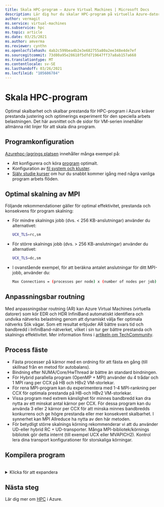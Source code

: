 ```yaml
---
title: Skala HPC-program – Azure Virtual Machines | Microsoft Docs
description: Lär dig hur du skalar HPC-program på virtuella Azure-datorer.
author: vermagit
ms.service: virtual-machines
ms.subservice: hpc
ms.topic: article
ms.date: 03/25/2021
ms.author: amverma
ms.reviewer: cynthn
ms.openlocfilehash: 4ab2c599bea4b2e3e682755a80a2ee348e4de7ef
ms.sourcegitcommit: 73d80a95e28618f5dfd719647ff37a8ab157a668
ms.translationtype: MT
ms.contentlocale: sv-SE
ms.lasthandoff: 03/26/2021
ms.locfileid: "105606784"
---
```

# <a name="scaling-hpc-applications"></a>Skala HPC-program

Optimal skalbarhet och skalbar prestanda för HPC-program i Azure kräver prestanda justering och optimerings experiment för den speciella arbets belastningen. Det här avsnittet och de sidor för VM-serien innehåller allmänna rikt linjer för att skala dina program.

## <a name="application-setup"></a>Programkonfiguration
[Azurehpc-lagrings platsen](https://github.com/Azure/azurehpc) innehåller många exempel på:
- Att konfigurera och köra [program](https://github.com/Azure/azurehpc/tree/master/apps) optimalt.
- Konfiguration av [fil system och kluster](https://github.com/Azure/azurehpc/tree/master/examples).
- [Själv studie kurser](https://github.com/Azure/azurehpc/tree/master/tutorials) om hur du snabbt kommer igång med några vanliga program arbets flöden.

## <a name="optimally-scaling-mpi"></a>Optimal skalning av MPI 

Följande rekommendationer gäller för optimal effektivitet, prestanda och konsekvens för program skalning:

- För mindre skalnings jobb (dvs. < 256 KB-anslutningar) använder du alternativet:
   ```bash
   UCX_TLS=rc,sm
   ```

- För större skalnings jobb (dvs. > 256 KB-anslutningar) använder du alternativet:
   ```bash
   UCX_TLS=dc,sm
   ```

- I ovanstående exempel, för att beräkna antalet anslutningar för ditt MPI-jobb, använder du:
   ```bash
   Max Connections = (processes per node) x (number of nodes per job) x (number of nodes per job) 
   ```

## <a name="adaptive-routing"></a>Anpassningsbar routning
Med anpassningsbar routning (AR) kan Azure Virtual Machines (virtuella datorer) som kör EDR och HDR InfiniBand automatiskt identifiera och undvika nätverks belastning genom att dynamiskt välja fler optimala nätverks Sök vägar. Som ett resultat erbjuder AR bättre svars tid och bandbredd i InfiniBand-nätverket, vilket i sin tur ger bättre prestanda och skalnings effektivitet. Mer information finns i [artikeln om TechCommunity](https://techcommunity.microsoft.com/t5/azure-compute/adaptive-routing-on-azure-hpc/ba-p/1205217).

## <a name="process-pinning"></a>Process fäste

- Fästa processer på kärnor med en ordning för att fästa en gång (till skillnad från en metod för autobalans). 
- Bindning efter NUMA/Core/HwThread är bättre än standard bindningen.
- För Hybrid parallella program (OpenMP + MPI) använder du 4 trådar och 1 MPI rang per CCX på HB och HBv2 VM-storlekar.
- För rena MPI-program kan du experimentera med 1-4 MPI-rankning per CCX för optimala prestanda på HB-och HBv2 VM-storlekar.
- Vissa program med extrem känslighet för minnes bandbredd kan dra nytta av ett minskat antal kärnor per CCX. För dessa program kan du använda 3 eller 2 kärnor per CCX för att minska minnes bandbredds konkurrens och ge högre prestanda eller mer konsekvent skalbarhet. I synnerhet kan MPI Allreduce ha nytta av den här metoden.
- För betydligt större skalnings körning rekommenderar vi att du använder UD-eller hybrid RC + UD-transporter. Många MPI-bibliotek/körnings bibliotek gör detta internt (till exempel UCX eller MVAPICH2). Kontrol lera dina transport konfigurationer för storskaliga körningar.

## <a name="compiling-applications"></a>Kompilera program
<br>
<details>
<summary>Klicka för att expandera</summary>

Om du inte behöver kompilera program med lämpliga optimerings flaggor får du bästa möjliga skalnings prestanda på virtuella datorer i HB och HC-serien.

### <a name="amd-optimizing-cc-compiler"></a>AMD-optimering C/C++-kompilator

AOCC-kompilatorsystemet (AMD Optimization C/C++ compiler) erbjuder en hög nivå av avancerad optimering, multi-threading och processor support som omfattar global optimering, vectorization, analys av slingor, loop-omvandlingar och kodgenerering. Binärfiler för AOCC-kompilator är lämpliga för Linux-system som har GNU C Library (glibc) version 2,17 och senare. Kompilator Suite består av en C/C++ compiler (clang), en Fortran-kompilator (FLANG) och en Fortran-frontend till clang (Dragon-ägg).

### <a name="clang"></a>Clang

Clang är en C-, C++-och mål-C-kompilator som hanterar för bearbetning, parsning, optimering, kodgenerering, sammansättning och länkning av kod. Clang stöder  `-march=znver1` flaggan för att möjliggöra bästa möjliga kodgenerering och justering för AMD: s Zen-baserade x86-arkitektur.

### <a name="flang"></a>FLANG

FLANG-kompilatorn är ett nyare tillägg till AOCC Suite (lades till 2018 april) och är för närvarande i för hands versionen för att utvecklare ska kunna hämta och testa. Med hjälp av Fortran 2008 utökar AMD GitHub-versionen av FLANG ( https://github.com/flang-compiler/flang) . FLANG-kompilatorn har stöd för alla clang compile-alternativ och ytterligare ett antal FLANG-angivna kompilator alternativ.

### <a name="dragonegg"></a>DragonEgg

DragonEgg är ett GCC-plugin-program som ersätter GCCs optimeringar och kod generatorer med dem från LLVM-projektet. DragonEgg som medföljer AOCC fungerar med gcc-4.8. x har testats för x86-32/x86-64-mål och har använts på olika Linux-plattformar.

GFortran är den faktiska klient delen för Fortran-program som ansvarar för för bearbetning, parsning och semantisk analys som genererar GCC GIMPLE intermediär representation (IR). DragonEgg är ett GNU-plugin-program, som ansluter till GFortran-kompilator flödet. Den implementerar API för GNU-plugin-programmet. Med plugin-arkitekturen blir DragonEgg kompilator driv rutinen, som kör de olika faserna i kompileringen.  När du har använt hämtnings-och installations anvisningarna kan Dragon-ägg anropas med: 

```bash
$ gfortran [gFortran flags] 
   -fplugin=/path/AOCC-1.2-Compiler/AOCC-1.2-     
   FortranPlugin/dragonegg.so [plugin optimization flags]     
   -c xyz.f90 $ clang -O3 -lgfortran -o xyz xyz.o $./xyz
```
   
### <a name="pgi-compiler"></a>SGB-kompilator
SGB Community Edition ver. 17 bekräftas att fungera med AMD-EPYC. En SGB-kompilerad version av STREAM levererar plattformens fulla minnes bandbredd. Den nya Community Edition 18,10 (nov 2018) bör också fungera bra. Nedan är ett exempel på CLI som kompileras optimalt med Intel-kompilatorn:

```bash
pgcc $(OPTIMIZATIONS_PGI) $(STACK) -DSTREAM_ARRAY_SIZE=800000000 stream.c -o stream.pgi
```

### <a name="intel-compiler"></a>Intel-kompilator
Intel compiler ver. 18 bekräftas att fungera med AMD-EPYC. Nedan är ett exempel på CLI som kompileras optimalt med Intel-kompilatorn.

```bash
icc -o stream.intel stream.c -DSTATIC -DSTREAM_ARRAY_SIZE=800000000 -mcmodel=large -shared-intel -Ofast –qopenmp
```

### <a name="gcc-compiler"></a>GCC-kompilator 
För HPC rekommenderar AMD GCC compiler 7,3 eller senare. Äldre versioner, till exempel 4.8.5 som ingår i RHEL/CentOS 7,4, rekommenderas inte. GCC 7,3 och senare kommer att leverera betydligt högre prestanda på HPL-, HPCG-och DGEMM-tester.

```bash
gcc $(OPTIMIZATIONS) $(OMP) $(STACK) $(STREAM_PARAMETERS) stream.c -o stream.gcc
```
</details>

## <a name="next-steps"></a>Nästa steg

Lär dig mer om [HPC](/azure/architecture/topics/high-performance-computing/) i Azure.
